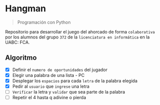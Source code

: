 # Hangman

> Programación con Python

Repositorio para desarrollar el juego del ahorcado de forma `colaborativa` por los alumnos del grupo `372` de la `licenciatura en informática` en la UABC: FCA.

## Algoritmo

- [x] Definir el `numero de oportunidades` del jugador
- [x] Elegir una palabra de una lista - PC
- [x] Desplegar los `espacios` para cada `letra` de la palabra elegida
- [x] Pedir al `usuario` que `ingrese` una letra
- [ ] `Verificar` la letra y `validar` que sea parte de la palabra
- [ ] Repetir el 4 hasta q adivine o pierda
